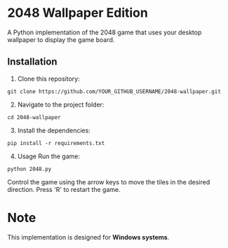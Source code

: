 # 2048 Wallpaper Edition
A Python implementation of the 2048 game that uses your desktop wallpaper to display the game board.

## Installation

1. Clone this repository:
```
git clone https://github.com/YOUR_GITHUB_USERNAME/2048-wallpaper.git
```

2. Navigate to the project folder:
```
cd 2048-wallpaper
```

3. Install the dependencies:
```
pip install -r requirements.txt
```

4. Usage
Run the game:
```
python 2048.py
```
Control the game using the arrow keys to move the tiles in the desired direction. Press 'R' to restart the game.

# Note
This implementation is designed for **Windows systems**.
